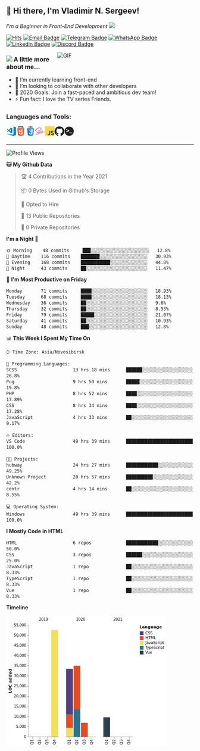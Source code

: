 ## 🦄 Hi there, I'm Vladimir N. Sergeev!

<p><em>I'm a Beginner in Front-End Development <img src="https://media.giphy.com/media/WUlplcMpOCEmTGBtBW/giphy.gif" width="30"></em></p>

[![Hits](https://hits.seeyoufarm.com/api/count/incr/badge.svg?url=https%3A%2F%2Fgithub.com%2Fsergeev-vn%2Fhit-counter)](https://hits.seeyoufarm.com)
[![Email Badge](https://img.shields.io/badge/-hi@sergeev.press-000000?style=flat-square&labelColor=black&logo=Mail.Ru&logoColor=white)](mailto:hi@sergeev.press)
[![Telegram Badge](https://img.shields.io/badge/-Telegram-1ca0f1?style=flat-square&labelColor=1ca0f1&logo=telegram&logoColor=white&link=https://t.me/sergeev_vn)](https://t.me/sergeev_vn)
[![WhatsApp Badge](https://img.shields.io/badge/WhatsApp-%2325D366.svg?&style=flat-square&logo=whatsapp&logoColor=white&link=https://wa.me/79132011194)](https://wa.me/79132011194)
[![Linkedin Badge](https://img.shields.io/badge/-LinkedIn-blue?style=flat-square&logo=Linkedin&logoColor=white&link=https://www.linkedin.com/in/%D0%B2%D0%BB%D0%B0%D0%B4%D0%B8%D0%BC%D0%B8%D1%80-%D1%81%D0%B5%D1%80%D0%B3%D0%B5%D0%B5%D0%B2-449709132/)](https://www.linkedin.com/in/%D0%B2%D0%BB%D0%B0%D0%B4%D0%B8%D0%BC%D0%B8%D1%80-%D1%81%D0%B5%D1%80%D0%B3%D0%B5%D0%B5%D0%B2-449709132/)
[![Discord Badge](https://img.shields.io/badge/-Discord-FF0000?style=flat-square&labelColor=FFFFFF&logo=discord&logoColor=ffffff&color=7389D8&labelColor=6A7EC2&link=https://discord.com/invite/2SNu9KT)](https://discord.com/invite/2SNu9KT)

<img align="right" alt="GIF" width="367" src="https://media.giphy.com/media/L8K62iTDkzGX6/giphy.gif"/>

### <img src="https://media.giphy.com/media/VgCDAzcKvsR6OM0uWg/giphy.gif" width="50"> A little more about me...

- 🔭 I’m currently learning front-end
- 👯 I’m looking to collaborate with other developers
- 🥅 2020 Goals: Join a fast-paced and ambitious dev team!
- ⚡ Fun fact: I love the TV series Friends.

### Languages and Tools:

<img align="left" alt="Visual Studio Code" width="26px" src="https://raw.githubusercontent.com/github/explore/80688e429a7d4ef2fca1e82350fe8e3517d3494d/topics/visual-studio-code/visual-studio-code.png" />
<img align="left" alt="HTML5" width="26px" src="https://raw.githubusercontent.com/github/explore/80688e429a7d4ef2fca1e82350fe8e3517d3494d/topics/html/html.png" />
<img align="left" alt="CSS3" width="26px" src="https://raw.githubusercontent.com/github/explore/80688e429a7d4ef2fca1e82350fe8e3517d3494d/topics/css/css.png" />
<img align="left" alt="Sass" width="26px" src="https://raw.githubusercontent.com/github/explore/80688e429a7d4ef2fca1e82350fe8e3517d3494d/topics/sass/sass.png" />
<img align="left" alt="JavaScript" width="26px" src="https://raw.githubusercontent.com/github/explore/80688e429a7d4ef2fca1e82350fe8e3517d3494d/topics/javascript/javascript.png" />
<img align="left" alt="GitHub" width="26px" src="https://raw.githubusercontent.com/github/explore/78df643247d429f6cc873026c0622819ad797942/topics/github/github.png" />
<img align="left" alt="HTML5" width="26px" src="https://raw.githubusercontent.com/github/explore/80688e429a7d4ef2fca1e82350fe8e3517d3494d/topics/terminal/terminal.png" />
<br />
<br />

---
<!--START_SECTION:waka-->
![Profile Views](http://img.shields.io/badge/Profile%20Views-4-blue)

**🐱 My Github Data** 

> 🏆 4 Contributions in the Year 2021
 > 
> 📦 0 Bytes Used in Github's Storage 
 > 
> 💼 Opted to Hire
 > 
> 📜 13 Public Repositories 
 > 
> 🔑 0 Private Repositories  
 > 
**I'm a Night 🦉** 

```text
🌞 Morning    48 commits     ███░░░░░░░░░░░░░░░░░░░░░░   12.8% 
🌆 Daytime    116 commits    ███████░░░░░░░░░░░░░░░░░░   30.93% 
🌃 Evening    168 commits    ███████████░░░░░░░░░░░░░░   44.8% 
🌙 Night      43 commits     ██░░░░░░░░░░░░░░░░░░░░░░░   11.47%

```
📅 **I'm Most Productive on Friday** 

```text
Monday       71 commits     ████░░░░░░░░░░░░░░░░░░░░░   18.93% 
Tuesday      68 commits     ████░░░░░░░░░░░░░░░░░░░░░   18.13% 
Wednesday    36 commits     ██░░░░░░░░░░░░░░░░░░░░░░░   9.6% 
Thursday     32 commits     ██░░░░░░░░░░░░░░░░░░░░░░░   8.53% 
Friday       79 commits     █████░░░░░░░░░░░░░░░░░░░░   21.07% 
Saturday     41 commits     ██░░░░░░░░░░░░░░░░░░░░░░░   10.93% 
Sunday       48 commits     ███░░░░░░░░░░░░░░░░░░░░░░   12.8%

```


📊 **This Week I Spent My Time On** 

```text
⌚︎ Time Zone: Asia/Novosibirsk

💬 Programming Languages: 
SCSS                     13 hrs 18 mins      ██████░░░░░░░░░░░░░░░░░░░   26.8% 
Pug                      9 hrs 50 mins       █████░░░░░░░░░░░░░░░░░░░░   19.8% 
PHP                      8 hrs 52 mins       ████░░░░░░░░░░░░░░░░░░░░░   17.89% 
CSS                      8 hrs 34 mins       ████░░░░░░░░░░░░░░░░░░░░░   17.28% 
JavaScript               4 hrs 33 mins       ██░░░░░░░░░░░░░░░░░░░░░░░   9.17%

🔥 Editors: 
VS Code                  49 hrs 39 mins      █████████████████████████   100.0%

🐱‍💻 Projects: 
hubway                   24 hrs 27 mins      ████████████░░░░░░░░░░░░░   49.25% 
Unknown Project          20 hrs 57 mins      ██████████░░░░░░░░░░░░░░░   42.2% 
centr                    4 hrs 14 mins       ██░░░░░░░░░░░░░░░░░░░░░░░   8.55%

💻 Operating System: 
Windows                  49 hrs 39 mins      █████████████████████████   100.0%

```

**I Mostly Code in HTML** 

```text
HTML                     6 repos             ████████████░░░░░░░░░░░░░   50.0% 
CSS                      3 repos             ██████░░░░░░░░░░░░░░░░░░░   25.0% 
JavaScript               1 repo              ██░░░░░░░░░░░░░░░░░░░░░░░   8.33% 
TypeScript               1 repo              ██░░░░░░░░░░░░░░░░░░░░░░░   8.33% 
Vue                      1 repo              ██░░░░░░░░░░░░░░░░░░░░░░░   8.33%

```


**Timeline**

![Chart not found](https://raw.githubusercontent.com/sergeev-vn/sergeev-vn/master/charts/bar_graph.png) 


<!--END_SECTION:waka-->
